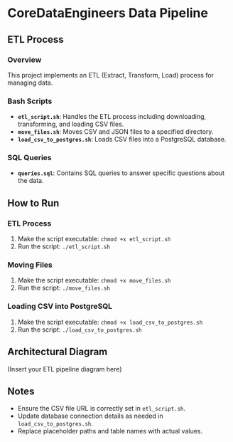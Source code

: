 # CoreDataEngineers Data Pipeline

## ETL Process

### Overview
This project implements an ETL (Extract, Transform, Load) process for managing data. 

### Bash Scripts
- **`etl_script.sh`**: Handles the ETL process including downloading, transforming, and loading CSV files.
- **`move_files.sh`**: Moves CSV and JSON files to a specified directory.
- **`load_csv_to_postgres.sh`**: Loads CSV files into a PostgreSQL database.

### SQL Queries
- **`queries.sql`**: Contains SQL queries to answer specific questions about the data.

## How to Run

### ETL Process
1. Make the script executable: `chmod +x etl_script.sh`
2. Run the script: `./etl_script.sh`

### Moving Files
1. Make the script executable: `chmod +x move_files.sh`
2. Run the script: `./move_files.sh`

### Loading CSV into PostgreSQL
1. Make the script executable: `chmod +x load_csv_to_postgres.sh`
2. Run the script: `./load_csv_to_postgres.sh`

## Architectural Diagram
(Insert your ETL pipeline diagram here)

## Notes
- Ensure the CSV file URL is correctly set in `etl_script.sh`.
- Update database connection details as needed in `load_csv_to_postgres.sh`.
- Replace placeholder paths and table names with actual values.